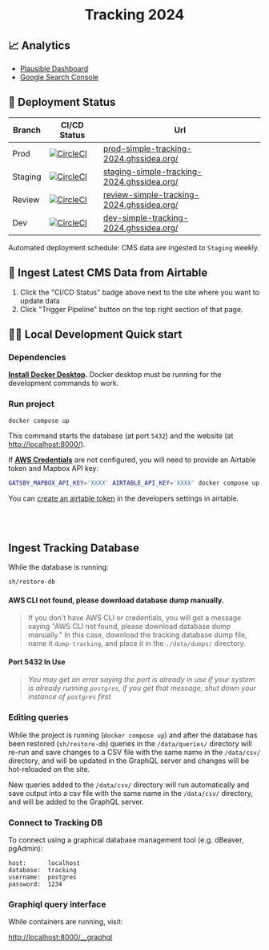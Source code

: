 <h1 align="center">
    Tracking 2024
</h1>

## 📈 Analytics

- [Plausible Dashboard](#)
- [Google Search Console](#)

## 🚀 Deployment Status

| Branch  | CI/CD Status                      | Url                                                                                              |
| ------- | --------------------------------- | -------------------------------------------------------------------------------------------------|
| Prod    | [![CircleCI](https://dl.circleci.com/status-badge/img/gh/talus-analytics-bus/simple-tracking-2024/tree/prod.svg?style=svg)](https://dl.circleci.com/status-badge/redirect/gh/talus-analytics-bus/simple-tracking-2024/tree/prod) | [prod-simple-tracking-2024.ghssidea.org/](https://prod-simple-tracking-2024.ghssidea.org/)       |
| Staging | [![CircleCI](https://dl.circleci.com/status-badge/img/gh/talus-analytics-bus/simple-tracking-2024/tree/prod.svg?style=svg)](https://dl.circleci.com/status-badge/redirect/gh/talus-analytics-bus/simple-tracking-2024/tree/staging) | [staging-simple-tracking-2024.ghssidea.org/](https://staging-simple-tracking-2024.ghssidea.org/) |
| Review  | [![CircleCI](https://dl.circleci.com/status-badge/img/gh/talus-analytics-bus/simple-tracking-2024/tree/prod.svg?style=svg)](https://dl.circleci.com/status-badge/redirect/gh/talus-analytics-bus/simple-tracking-2024/tree/review) | [review-simple-tracking-2024.ghssidea.org/](https://review-simple-tracking-2024.ghssidea.org/)   |
| Dev     | [![CircleCI](https://dl.circleci.com/status-badge/img/gh/talus-analytics-bus/simple-tracking-2024/tree/prod.svg?style=svg)](https://dl.circleci.com/status-badge/redirect/gh/talus-analytics-bus/simple-tracking-2024/tree/dev) | [dev-simple-tracking-2024.ghssidea.org/](https://dev-simple-tracking-2024.ghssidea.org/)         |



Automated deployment schedule: CMS data are ingested to `Staging` weekly.

## 📄 Ingest Latest CMS Data from Airtable

1. Click the "CI/CD Status" badge above next to the site where you want to update data
2. Click "Trigger Pipeline" button on the top right section of that page.



## 👩‍💻 Local Development Quick start

### Dependencies

**[Install Docker Desktop](https://docs.docker.com/get-docker/).**
Docker desktop must be running for the development commands to work.

### Run project

```sh
docker compose up
```

This command starts the database (at port `5432`) and the website
(at [http://localhost:8000/](http://localhost:8000/)).

If **[AWS Credentials](https://docs.aws.amazon.com/cli/latest/userguide/cli-configure-files.html)**
are not configured, you will need to provide an Airtable token and Mapbox API key:

```sh
GATSBY_MAPBOX_API_KEY='XXXX' AIRTABLE_API_KEY='XXXX' docker compose up
```

You can [create an airtable token](https://airtable.com/create/tokens) in the
developers settings in airtable.

</br>
</br>

## Ingest Tracking Database

While the database is running:

```sh
sh/restore-db
```

#### AWS CLI not found, please download database dump manually.
> If you don't have AWS CLI or credentials, you will get a message saying
"AWS CLI not found, please download database dump manually." In this case,
download the tracking database dump file, name it `dump-tracking`, and
place it in the `./data/dumps/` directory.

#### Port 5432 In Use
> *You may get an error saying the port is already in use
if your system is already running `postgres`, if you
get that message, shut down your instance of
`postgres` first*


### Editing queries
While the project is running (`docker compose up`) and after the database
has been restored (`sh/restore-db`) queries in the `/data/queries/`
directory will re-run and save changes to a CSV file with the same name in
the `/data/csv/` directory, and will be updated in the GraphQL server and
changes will be hot-reloaded on the site.

New queries added to the `/data/csv/` directory will run automatically and
save output into a csv file with the same name in the `/data/csv/`
directory, and will be added to the GraphQL server.

### Connect to Tracking DB

To connect using a graphical database management tool
(e.g. dBeaver, pgAdmin):

```
host:      localhost
database:  tracking
username:  postgres
password:  1234
```

### Graphiql query interface

While containers are running, visit:

[http://localhost:8000/__graphql](http://localhost:8000/__graphql)

